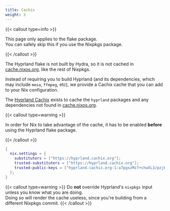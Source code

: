 ```yaml
---
title: Cachix
weight: 3
---
```


{{< callout type=info >}}

This page only applies to the flake package.  
You can safely skip this if you use the Nixpkgs package.

{{< /callout >}}

The Hyprland flake is not built by Hydra, so it is not cached in
[cache.nixos.org], like the rest of Nixpkgs.

Instead of requiring you to build Hyprland (and its dependencies, which may
include `mesa`, `ffmpeg`, etc), we provide a Cachix cache that you can add to
your Nix configuration.

The [Hyprland Cachix](https://app.cachix.org/cache/hyprland) exists to cache the
`hyprland` packages and any dependencies not found in [cache.nixos.org].

{{< callout type=warning >}}

In order for Nix to take advantage of the cache, it has to be enabled **before**
using the Hyprland flake package.

{{< /callout >}}

```nix {filename="configuration.nix"}
{
  nix.settings = {
    substituters = ["https://hyprland.cachix.org"];
    trusted-substituters = ["https://hyprland.cachix.org"];
    trusted-public-keys = ["hyprland.cachix.org-1:a7pgxzMz7+chwVL3/pzj6jIBMioiJM7ypFP8PwtkuGc="];
  };
}
```

{{< callout type=warning >}} Do **not** override Hyprland's `nixpkgs` input
unless you know what you are doing.  
Doing so will render the cache useless, since you're building from a different
Nixpkgs commit. {{< /callout >}}

[cache.nixos.org]: https://cache.nixos.org

